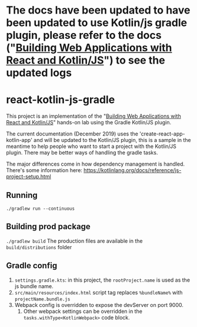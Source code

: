 # The docs have been updated to have been updated to use Kotlin/js gradle plugin, please refer to the docs ("[Building Web Applications with React and Kotlin/JS](https://play.kotlinlang.org/hands-on/Building%20Web%20Applications%20with%20React%20and%20Kotlin%20JS/01_Introduction)") to see the updated logs

# react-kotlin-js-gradle
This project is an implementation of the "[Building Web Applications with React and Kotlin/JS](https://play.kotlinlang.org/hands-on/Building%20Web%20Applications%20with%20React%20and%20Kotlin%20JS/01_Introduction)" 
hands-on lab using the Gradle Kotlin/JS plugin.

The current documentation (December 2019) uses the 'create-react-app-kotlin-app' and will 
be updated to the Kotlin/JS plugin, this is a sample in the meantime to help people who want to start
a project with the Kotlin/JS plugin. There may be better ways of handling the gradle tasks.

The major differences come in how dependency management is handled. There's some information here:
https://kotlinlang.org/docs/reference/js-project-setup.html

## Running
`./gradlew run --continuous`

## Building prod package
`./gradlew build`
The production files are available in the `build/distributions` folder

## Gradle config
1. `settings.gradle.kts`: in this project, the `rootProject.name` is used as the js bundle name.
2. `src/main/resources/index.html` script tag replaces `%bundleName%` with `projectName.bundle.js`
3. Webpack config is overridden to expose the devServer on port 9000.
   1. Other webpack settings can be overridden in the `tasks.withType<KotlinWebpack>` code block. 
